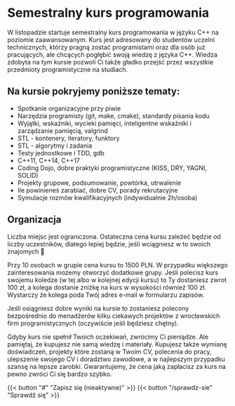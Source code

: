 # Semestralny kurs programowania


W listopadzie startuje semestralny kurs programowania w języku C++ na poziomie zaawansowanym. Kurs jest adresowany do studentów uczelni technicznych, którzy pragną zostać programistami oraz dla osób już pracujących, ale chcących pogłębić swoją wiedzę z języka C++. Wiedza zdobyta na tym kursie pozwoli Ci także gładko przejść przez wszystkie przedmioty programistyczne na studiach.

<!--more-->

## Na kursie pokryjemy poniższe tematy:

* Spotkanie organizacyjne przy piwie
* Narzędzia programisty (git, make, cmake), standardy pisania kodu
* Wyjątki, wskaźniki, wycieki pamięci, inteligentne wskaźniki i zarządzanie pamięcią, valgrind
* STL - kontenery, iteratory, funktory
* STL - algorytmy i zadania
* Testy jednostkowe i TDD, gdb
* C++11, C++14, C++17
* Coding Dojo, dobre praktyki programistyczne (KISS, DRY, YAGNI, SOLID)
* Projekty grupowe, podsumowanie, powtórka, utrwalenie
* Ile powinieneś zarabiać, dobre CV, porady rekrutacyjne
* Symulacje rozmów kwalifikacyjnych (indywidualnie 2h/osoba)

## Organizacja

Liczba miejsc jest ograniczona. Ostateczna cena kursu zależeć będzie od liczby uczestników, dlatego lepiej będzie, jeśli wciągniesz w to swoich znajomych 🙂

Przy 10 osobach w grupie cena kursu to 1500 PLN. W przypadku większego zainteresowania możemy otworzyć dodatkowe grupy. Jeśli polecisz kurs swojemu koledze (w tej albo w kolejnej edycji kursu) to Ty dostaniesz zwrot 100 zł, a kolega dostanie zniżkę na kurs w wysokości również 100 zł. Wystarczy że kolega poda Twój adres e-mail w formularzu zapisów.

Jeśli osiągniesz dobre wyniki na kursie to zostaniesz polecony bezpośrednio do menadżerów kilku ciekawych projektów z wrocławskich firm programistycznych (oczywiście jeśli będziesz chętny).

Gdyby kurs nie spełnił Twoich oczekiwań, zwrócimy Ci pieniądze. Ale pamiętaj, że kupujesz nie samą wiedzę i materiały. Kupujesz także wymianę doświadczeń, projekty które zostaną w Twoim CV, polecenia do pracy, ulepszenie swojego CV i doradztwo zawodowe, a w najlepszym przypadku szansę na lepsze zarobki. Gwarantujemy, że cena jaką zapłacisz za kurs na pewno zwróci Ci się bardzo szybko.

{{< button "#" "Zapisz się (nieaktywne)" >}} {{< button "/sprawdz-sie" "Sprawdź się" >}}
